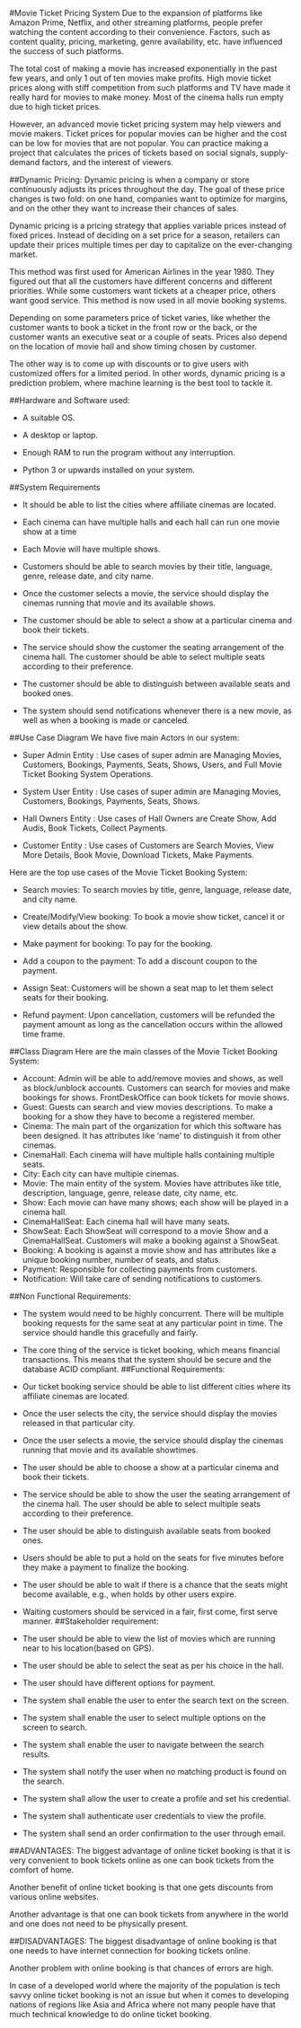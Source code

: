 #Movie Ticket Pricing System
Due to the expansion of platforms like Amazon Prime, Netflix, and other streaming platforms, people prefer watching the content according to their convenience. Factors, such as content quality, pricing, marketing, genre availability, etc. have influenced the success of such platforms.

The total cost of making a movie has increased exponentially in the past few years, and only 1 out of ten movies make profits. High movie ticket prices along with stiff competition from such platforms and TV have made it really hard for movies to make money. Most of the cinema halls run empty due to high ticket prices.

However, an advanced movie ticket pricing system may help viewers and movie makers. Ticket prices for popular movies can be higher and the cost can be low for movies that are not popular. You can practice making a project that calculates the prices of tickets based on social signals, supply-demand factors, and the interest of viewers.

##Dynamic Pricing:
Dynamic pricing is when a company or store continuously adjusts its prices throughout the day. The goal of these price changes is two fold: on one hand, companies want to optimize for margins, and on the other they want to increase their chances of sales.

Dynamic pricing is a pricing strategy that applies variable prices instead of fixed prices. Instead of deciding on a set price for a season, retailers can update their prices multiple times per day to capitalize on the ever-changing market.

This method was first used for American Airlines in the year 1980. They figured out that all the customers have different concerns and different priorities. While some customers want tickets at a cheaper price, others want good service. This method is now used in all movie booking systems.

Depending on some parameters price of ticket varies, like whether the customer wants to book a ticket in the front row or the back, or the customer wants an executive seat or a couple of seats. Prices also depend on the location of movie hall and show timing chosen by customer.

The other way is to come up with discounts or to give users with customized offers for a limited period. In other words, dynamic pricing is a prediction problem, where machine learning is the best tool to tackle it.

##Hardware and Software used:
- A suitable OS.

- A desktop or laptop.

- Enough RAM to run the program without any interruption.

- Python 3 or upwards installed on your system.

##System Requirements
- It should be able to list the cities where affiliate cinemas are located.

- Each cinema can have multiple halls and each hall can run one movie show at a time

- Each Movie will have multiple shows.

- Customers should be able to search movies by their title, language, genre, release date, and city name.

- Once the customer selects a movie, the service should display the cinemas running that movie and its available shows.

- The customer should be able to select a show at a particular cinema and book their tickets.

- The service should show the customer the seating arrangement of the cinema hall. The customer should be able to select multiple seats according to their preference.

- The customer should be able to distinguish between available seats and booked ones.

- The system should send notifications whenever there is a new movie, as well as when a booking is made or canceled.

##Use Case Diagram
We have five main Actors in our system:

- Super Admin Entity : Use cases of super admin are Managing Movies, Customers, Bookings, Payments, Seats, Shows, Users, and Full Movie Ticket Booking System Operations.

- System User Entity : Use cases of super admin are Managing Movies, Customers, Bookings, Payments, Seats, Shows.

- Hall Owners Entity : Use cases of Hall Owners are Create Show, Add Audis, Book Tickets, Collect Payments.

- Customer Entity : Use cases of Customers are Search Movies, View More Details, Book Movie, Download Tickets, Make Payments.

Here are the top use cases of the Movie Ticket Booking System:

- Search movies: To search movies by title, genre, language, release date, and city name.

- Create/Modify/View booking: To book a movie show ticket, cancel it or view details about the show.

- Make payment for booking: To pay for the booking.

- Add a coupon to the payment: To add a discount coupon to the payment.

- Assign Seat: Customers will be shown a seat map to let them select seats for their booking.

- Refund payment: Upon cancellation, customers will be refunded the payment amount as long as the cancellation occurs within the allowed time frame.



##Class Diagram
Here are the main classes of the Movie Ticket Booking System:

- Account: Admin will be able to add/remove movies and shows, as well as block/unblock accounts. Customers can search for movies and make bookings for shows. FrontDeskOffice can book tickets for movie shows.
- Guest: Guests can search and view movies descriptions. To make a booking for a show they have to become a registered member.
- Cinema: The main part of the organization for which this software has been designed. It has attributes like ‘name’ to distinguish it from other cinemas.
- CinemaHall: Each cinema will have multiple halls containing multiple seats.
- City: Each city can have multiple cinemas.
- Movie: The main entity of the system. Movies have attributes like title, description, language, genre, release date, city name, etc.
- Show: Each movie can have many shows; each show will be played in a cinema hall.
- CinemaHallSeat: Each cinema hall will have many seats.
- ShowSeat: Each ShowSeat will correspond to a movie Show and a CinemaHallSeat. Customers will make a booking against a ShowSeat.
- Booking: A booking is against a movie show and has attributes like a unique booking number, number of seats, and status.
- Payment: Responsible for collecting payments from customers.
- Notification: Will take care of sending notifications to customers.


##Non Functional Requirements:
- The system would need to be highly concurrent. There will be multiple booking requests for the same seat at any particular point in time. The service should handle this gracefully and fairly.
- The core thing of the service is ticket booking, which means financial transactions. This means that the system should be secure and the database ACID compliant.
##Functional Requirements:
- Our ticket booking service should be able to list different cities where its affiliate cinemas are located.
- Once the user selects the city, the service should display the movies released in that particular city.
- Once the user selects a movie, the service should display the cinemas running that movie and its available showtimes.
- The user should be able to choose a show at a particular cinema and book their tickets.
- The service should be able to show the user the seating arrangement of the cinema hall. The user should be able to select multiple seats according to their preference.
- The user should be able to distinguish available seats from booked ones.
- Users should be able to put a hold on the seats for five minutes before they make a payment to finalize the booking.
- The user should be able to wait if there is a chance that the seats might become available, e.g., when holds by other users expire.
- Waiting customers should be serviced in a fair, first come, first serve manner.
##Stakeholder requirement:
- The user should be able to view the list of movies which are running near to his location(based on GPS).

- The user should be able to select the seat as per his choice in the hall.

- The user should have different options for payment.

- The system shall enable the user to enter the search text on the screen.

- The system shall enable the user to select multiple options on the screen to search.

- The system shall enable the user to navigate between the search results.

- The system shall notify the user when no matching product is found on the search.

- The system shall allow the user to create a profile and set his credential.

- The system shall authenticate user credentials to view the profile.

- The system shall send an order confirmation to the user through email.

##ADVANTAGES:
The biggest advantage of online ticket booking is that it is very convenient to book tickets online as one can book tickets from the comfort of home.

Another benefit of online ticket booking is that one gets discounts from various online websites.

Another advantage is that one can book tickets from anywhere in the world and one does not need to be physically present.

##DISADVANTAGES:
The biggest disadvantage of online booking is that one needs to have internet connection for booking tickets online.

Another problem with online booking is that chances of errors are high.

In case of a developed world where the majority of the population is tech savvy online ticket booking is not an issue but when it comes to developing nations of regions like Asia and Africa where not many people have that much technical knowledge to do online ticket booking.
